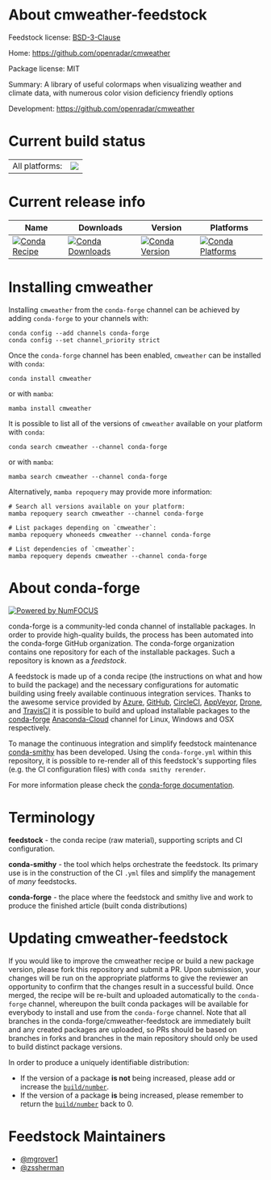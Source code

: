 About cmweather-feedstock
=========================

Feedstock license: [BSD-3-Clause](https://github.com/conda-forge/cmweather-feedstock/blob/main/LICENSE.txt)

Home: https://github.com/openradar/cmweather

Package license: MIT

Summary: A library of useful colormaps when visualizing weather and climate data, with numerous color vision deficiency friendly options

Development: https://github.com/openradar/cmweather

Current build status
====================


<table><tr><td>All platforms:</td>
    <td>
      <a href="https://dev.azure.com/conda-forge/feedstock-builds/_build/latest?definitionId=20175&branchName=main">
        <img src="https://dev.azure.com/conda-forge/feedstock-builds/_apis/build/status/cmweather-feedstock?branchName=main">
      </a>
    </td>
  </tr>
</table>

Current release info
====================

| Name | Downloads | Version | Platforms |
| --- | --- | --- | --- |
| [![Conda Recipe](https://img.shields.io/badge/recipe-cmweather-green.svg)](https://anaconda.org/conda-forge/cmweather) | [![Conda Downloads](https://img.shields.io/conda/dn/conda-forge/cmweather.svg)](https://anaconda.org/conda-forge/cmweather) | [![Conda Version](https://img.shields.io/conda/vn/conda-forge/cmweather.svg)](https://anaconda.org/conda-forge/cmweather) | [![Conda Platforms](https://img.shields.io/conda/pn/conda-forge/cmweather.svg)](https://anaconda.org/conda-forge/cmweather) |

Installing cmweather
====================

Installing `cmweather` from the `conda-forge` channel can be achieved by adding `conda-forge` to your channels with:

```
conda config --add channels conda-forge
conda config --set channel_priority strict
```

Once the `conda-forge` channel has been enabled, `cmweather` can be installed with `conda`:

```
conda install cmweather
```

or with `mamba`:

```
mamba install cmweather
```

It is possible to list all of the versions of `cmweather` available on your platform with `conda`:

```
conda search cmweather --channel conda-forge
```

or with `mamba`:

```
mamba search cmweather --channel conda-forge
```

Alternatively, `mamba repoquery` may provide more information:

```
# Search all versions available on your platform:
mamba repoquery search cmweather --channel conda-forge

# List packages depending on `cmweather`:
mamba repoquery whoneeds cmweather --channel conda-forge

# List dependencies of `cmweather`:
mamba repoquery depends cmweather --channel conda-forge
```


About conda-forge
=================

[![Powered by
NumFOCUS](https://img.shields.io/badge/powered%20by-NumFOCUS-orange.svg?style=flat&colorA=E1523D&colorB=007D8A)](https://numfocus.org)

conda-forge is a community-led conda channel of installable packages.
In order to provide high-quality builds, the process has been automated into the
conda-forge GitHub organization. The conda-forge organization contains one repository
for each of the installable packages. Such a repository is known as a *feedstock*.

A feedstock is made up of a conda recipe (the instructions on what and how to build
the package) and the necessary configurations for automatic building using freely
available continuous integration services. Thanks to the awesome service provided by
[Azure](https://azure.microsoft.com/en-us/services/devops/), [GitHub](https://github.com/),
[CircleCI](https://circleci.com/), [AppVeyor](https://www.appveyor.com/),
[Drone](https://cloud.drone.io/welcome), and [TravisCI](https://travis-ci.com/)
it is possible to build and upload installable packages to the
[conda-forge](https://anaconda.org/conda-forge) [Anaconda-Cloud](https://anaconda.org/)
channel for Linux, Windows and OSX respectively.

To manage the continuous integration and simplify feedstock maintenance
[conda-smithy](https://github.com/conda-forge/conda-smithy) has been developed.
Using the ``conda-forge.yml`` within this repository, it is possible to re-render all of
this feedstock's supporting files (e.g. the CI configuration files) with ``conda smithy rerender``.

For more information please check the [conda-forge documentation](https://conda-forge.org/docs/).

Terminology
===========

**feedstock** - the conda recipe (raw material), supporting scripts and CI configuration.

**conda-smithy** - the tool which helps orchestrate the feedstock.
                   Its primary use is in the construction of the CI ``.yml`` files
                   and simplify the management of *many* feedstocks.

**conda-forge** - the place where the feedstock and smithy live and work to
                  produce the finished article (built conda distributions)


Updating cmweather-feedstock
============================

If you would like to improve the cmweather recipe or build a new
package version, please fork this repository and submit a PR. Upon submission,
your changes will be run on the appropriate platforms to give the reviewer an
opportunity to confirm that the changes result in a successful build. Once
merged, the recipe will be re-built and uploaded automatically to the
`conda-forge` channel, whereupon the built conda packages will be available for
everybody to install and use from the `conda-forge` channel.
Note that all branches in the conda-forge/cmweather-feedstock are
immediately built and any created packages are uploaded, so PRs should be based
on branches in forks and branches in the main repository should only be used to
build distinct package versions.

In order to produce a uniquely identifiable distribution:
 * If the version of a package **is not** being increased, please add or increase
   the [``build/number``](https://docs.conda.io/projects/conda-build/en/latest/resources/define-metadata.html#build-number-and-string).
 * If the version of a package **is** being increased, please remember to return
   the [``build/number``](https://docs.conda.io/projects/conda-build/en/latest/resources/define-metadata.html#build-number-and-string)
   back to 0.

Feedstock Maintainers
=====================

* [@mgrover1](https://github.com/mgrover1/)
* [@zssherman](https://github.com/zssherman/)


